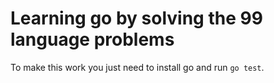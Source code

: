 # Learning go by solving the 99 language problems

To make this work you just need to install go and run `go test`.
